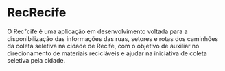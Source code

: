 # RecRecife
O Rec²cife é uma aplicação em desenvolvimento voltada para a disponibilização das informações das ruas, setores e rotas dos caminhões da coleta seletiva na cidade de Recife, com o objetivo de auxiliar no direcionamento de materiais recicláveis e ajudar na iniciativa de coleta seletiva pela cidade.
